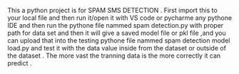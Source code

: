 This a python project is for SPAM SMS DETECTION .
First import this to your local file and then run it/open it with VS code or pycharme any pythone IDE and then run the pythone file nammed spam detection.py with proper path for data set and then it will give a saved model file  or pkl file ,and you can upload that into the testing pythone file nammed spam detection model load.py and test it with the data value inside from the dataset or outside of the dataset . The more vast the tranning data is the more correctly it can predict . 
